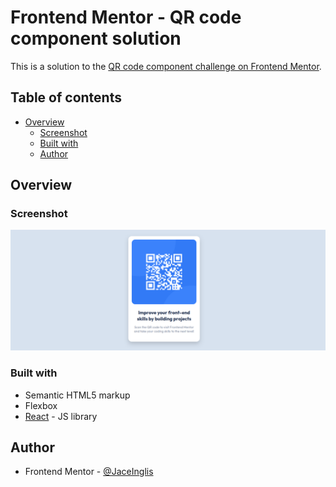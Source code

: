 # Frontend Mentor - QR code component solution

This is a solution to the [QR code component challenge on Frontend Mentor](https://www.frontendmentor.io/challenges/qr-code-component-iux_sIO_H).

## Table of contents

- [Overview](#overview)
  - [Screenshot](#screenshot)
  - [Built with](#built-with)
  - [Author](#author)

## Overview

### Screenshot

![Screenshot of component](public/images/qr-code-screenshot.png)

### Built with

- Semantic HTML5 markup
- Flexbox
- [React](https://reactjs.org/) - JS library

## Author

- Frontend Mentor - [@JaceInglis](https://www.frontendmentor.io/profile/JaceInglis)
